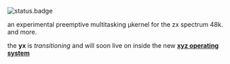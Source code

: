 ![status.badge] 

an experimental preemptive multitasking μkernel for the zx spectrum 48k. and more.

the **yx** is *transitioning* and will soon live on inside the new **[xyz operating system](https://github.com/tstih/xyz)**

[status.badge]:  https://img.shields.io/badge/status-transitioning-darkorange.svg
